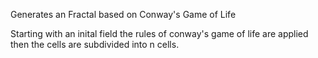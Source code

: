 Generates an Fractal based on Conway's Game of Life

Starting with an inital field the rules of conway's game of life are applied then
the cells are subdivided into n cells. 